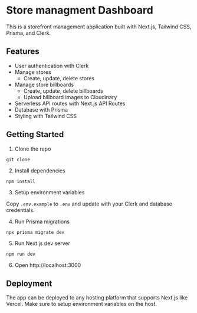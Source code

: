 # Store managment Dashboard

This is a storefront management application built with Next.js, Tailwind CSS, Prisma, and Clerk.

## Features

- User authentication with Clerk
- Manage stores
  - Create, update, delete stores
- Manage store billboards
  - Create, update, delete billboards
  - Upload billboard images to Cloudinary
- Serverless API routes with Next.js API Routes
- Database with Prisma
- Styling with Tailwind CSS

## Getting Started

1. Clone the repo

```
git clone
```

2. Install dependencies

```
npm install
```

3. Setup environment variables

Copy `.env.example` to `.env` and update with your Clerk and database credentials.

4. Run Prisma migrations

```
npx prisma migrate dev
```

5. Run Next.js dev server

```
npm run dev
```

6. Open http://localhost:3000

## Deployment

The app can be deployed to any hosting platform that supports Next.js like Vercel. Make sure to setup environment variables on the host.
